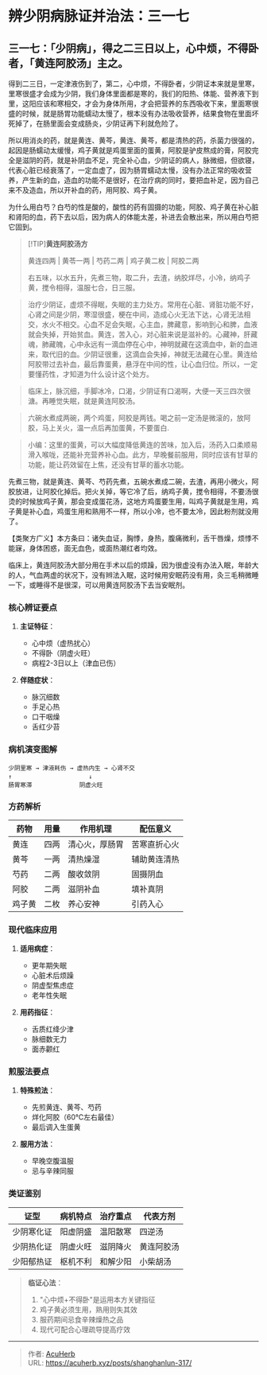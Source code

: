 # 辨少阴病脉证并治法：三一七


## 三一七：「少阴病」，得之二三日以上，心中烦，不得卧者，「黄连阿胶汤」主之。

<!--more-->

得到二三日，一定津液伤到了，第二，心中烦，不得卧者，少阴证本来就是里寒，里寒很盛才会成为少阴，我们身体里面都是寒的，我们的阳热、体能、营养液下到里，这阳应该和寒相交，才会为身体所用，才会把营养的东西吸收下来，里面寒很盛的时候，就是肠胃功能蠕动太慢了，根本没有办法吸收营养，结果食物在里面坏死掉了，在肠里面会变成肠炎，少阴证再下利就危险了。

所以用消炎的药，就是黄连、黄芩，黄连、黄芩，都是清热的药，杀菌力很强的，起因是肠蠕动太缓慢，鸡子黄就是鸡蛋里面的蛋黄，阿胶是驴皮熬成的膏，阿胶完全是滋阴的药，就是补阴血不足，完全补心血，少阴证的病人，脉微细，但欲寝，代表心脏已经衰落了，一定血虚了，因为肠胃蠕动太慢，没有办法正常的吸收营养，产生新的血，造血的功能不是很好，在治疗病的同时，要把血补足，因为自己来不及造血，所以开补血的药，用阿胶、鸡子黄。

为什么用白芍？白芍的性是酸的，酸性的药有固摄的功能，阿胶、鸡子黄在补心脏和肾阳的血，药下去以后，因为病人的体能太差，补进去会散出来，所以用白芍把它固到。

> [!TIP]**黄连阿胶汤方**
>
> 黄连四两 | 黄苓一两 | 芍药二两 | 鸡子黄二枚 | 阿胶二两
>
> 右五味，以水五升，先煮三物，取二升，去渣，纳胶烊尽，小冷，纳鸡子黄，搅令相得，温服七合，日三服。

> 治疗少阴证，虚烦不得眠，失眠的主力处方。常用在心脏、肾脏功能不好，心肾之间是少阴，寒湿很盛，梗在中间，造成心火无法下达，心肾无法相交，水火不相交。心血不足会失眠，心主血，脾藏意，影响到心和脾，血液就会失掉，开始贫血。黄连，苦入心，对心脏来说是滋补的。心藏神，肝藏魂，肺藏魄，心中永远有一滴血停在心中，神明就藏在这滴血中，新的血进来，取代旧的血。少阴证很重，这滴血会失掉，神就无法藏在心里。黄连给阿胶带过去补血，最后靠蛋黄，悬浮在中间的性，让心血归位。所以，一定要懂药性，才知道为什么设计这个处方。

> 临床上，脉沉细，手脚冰冷，口渴，少阴证有口渴啊，大便一天三四次很溏。再睡觉失眠，就是黄连阿胶汤。

> 六碗水煮成两碗，两个鸡蛋，阿胶是两钱。喝之前一定汤是微滚的，放阿胶，马上关火，温一点后再加蛋黄，不要蛋白.

> 小编：这里的蛋黄，可以大幅度降低黄连的苦味，加入后，汤药入口柔顺易滑入喉咙，还能补充营养补心血。此方，早晚餐前服用，同时应该有甘草的功能，能让药效留在上焦，还没有甘草的蓄水功能。

先煮三物，就是黄连、黄芩、芍药先煮，五碗水煮成二碗，去渣，再用小微火，阿胶放进，让阿胶化掉后。把火关掉，等它冷了后，纳鸡子黄，搅令相得，不要汤很烫的时候放鸡子黄，那会变成蛋花汤，这地方鸡蛋要生用，叫鸡子黄就是生用，鸡子黄是补心血，鸡蛋生用和熟用不一样，所以小冷，也不要太冷，因此粉剂就没用了。

【类聚方广义】本方条曰：诸失血证，胸悸，身热，腹痛微利，舌干唇燥，烦悸不能寐，身体困惑，面无血色，或面热潮红者均效。

临床上，黄连阿胶汤大部分用在手术以后的烦躁，因为很虚没有办法入眠，年龄大的人，气血两虚的状况下，没有辫法入眠，这时候用安眠药没有用，灸三毛稍微睡一下，或睡得不是很深，可以用黄连阿胶汤下去当安眠剂。

### 核心辨证要点
1. **主证特征**：
   - 心中烦（虚热扰心）
   - 不得卧（阴虚火旺）
   - 病程2-3日以上（津血已伤）

2. **伴随症状**：
   - 脉沉细数
   - 手足心热
   - 口干咽燥
   - 舌红少苔

### 病机演变图解
```
少阴里寒 → 津液耗伤 → 虚热内生 → 心肾不交
↑　　　　　　　　　　　　　↓
肠胃寒滞　　　　　　　　阴虚火旺
```

### 方药解析
| **药物** | **用量** | **作用机理** | **配伍意义** |
|----------|----------|--------------|--------------|
| 黄连 | 四两 | 清心火，厚肠胃 | 苦寒直折心火 |
| 黄芩 | 一两 | 清热燥湿 | 辅助黄连清热 |
| 芍药 | 二两 | 酸收敛阴 | 固摄阴血 |
| 阿胶 | 二两 | 滋阴补血 | 填补真阴 |
| 鸡子黄 | 二枚 | 养心安神 | 引药入心 |

### 现代临床应用
1. **适用病症**：
   - 更年期失眠
   - 心脏术后烦躁
   - 阴虚型焦虑症
   - 老年性失眠

2. **用药指征**：
   - 舌质红绛少津
   - 脉细数无力
   - 面赤颧红

### 煎服法要点
1. **特殊煎法**：
   - 先煎黄连、黄芩、芍药
   - 烊化阿胶（60℃左右最佳）
   - 最后调入生蛋黄

2. **服用方法**：
   - 早晚空腹温服
   - 忌与辛辣同服

### 类证鉴别
| **证型** | 病机特点 | 治疗重点 | 代表方剂 |
|----------|----------|----------|----------|
| 少阴寒化证 | 阳虚阴盛 | 温阳散寒 | 四逆汤 |
| 少阴热化证 | 阴虚火旺 | 滋阴降火 | 黄连阿胶汤 |
| 少阳郁热证 | 枢机不利 | 和解少阳 | 小柴胡汤 |

> **临证心法**：
> 1. "心中烦+不得卧"是运用本方关键指征
> 2. 鸡子黄必须生用，熟用则失其效
> 3. 服药期间忌食辛辣燥热之品
> 4. 现代可配合心理疏导提高疗效

---

> 作者: [AcuHerb](https://acuherb.xyz)  
> URL: https://acuherb.xyz/posts/shanghanlun-317/  

